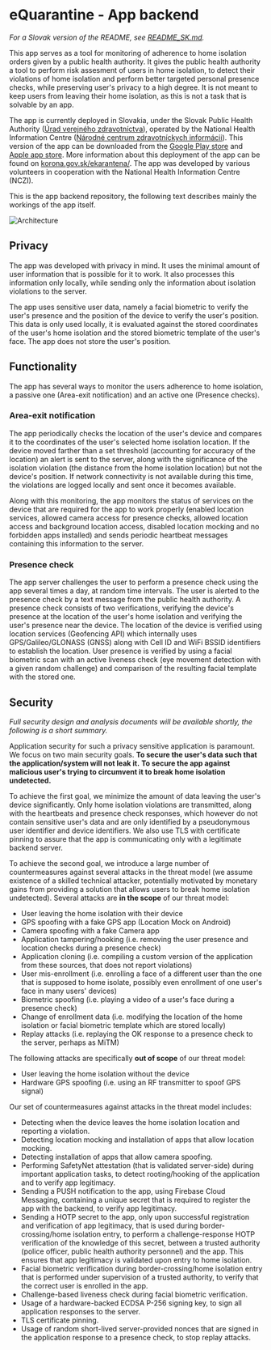 # eQuarantine - App backend

*For a Slovak version of the README, see [README_SK.md](README_SK.md).*

This app serves as a tool for monitoring of adherence to home isolation orders given by a public health authority.
It gives the public health authority a tool to perform risk assesment of users in home isolation, to detect
their violations of home isolation and perform better targeted personal presence checks, while preserving
user's privacy to a high degree. It is not meant to keep users from leaving their home isolation, as this is not a task that is solvable by an app.

The app is currently deployed in Slovakia, under the Slovak Public Health Authority ([Úrad verejného zdravotníctva](http://www.uvzsr.sk/)),
operated by the National Health Information Centre ([Národné centrum zdravotníckych informácii](http://www.nczisk.sk/Pages/default.aspx)).
This version of the app can be downloaded from the [Google Play store](https://play.google.com/store/apps/details?id=sk.nczi.ekarantena)
and [Apple app store](https://apps.apple.com/sk/app/ekarantena-slovensko/id1513127897). More information about this
deployment of the app can be found on [korona.gov.sk/ekarantena/](https://korona.gov.sk/en/smart-quarantine-self-isolation-as-an-alternative-to-institutional-quarantine/). The app was developed by various volunteers in cooperation with the National Health Information Centre (NCZI).

This is the app backend repository, the following text describes mainly the workings of the app itself.

![](Images/Covid%2019%20server%20architecture.png "Architecture")

## Privacy

The app was developed with privacy in mind. It uses the minimal amount of user information that is possible for it
to work. It also processes this information only locally, while sending only the information about isolation
violations to the server.

The app uses sensitive user data, namely a facial biometric to verify the user's presence and the position of the
device to verify the user's position. This data is only used locally, it is evaluated against the stored coordinates
of the user's home isolation and the stored biometric template of the user's face. The app does not store the
user's position.

## Functionality

The app has several ways to monitor the users adherence to home isolation, a passive one (Area-exit notification) and an active one (Presence checks).

### Area-exit notification
The app periodically checks the location of the user's device and compares it to the coordinates of the
user's selected home isolation location. If the device moved farther than a set threshold (accounting for
accuracy of the location) an alert is sent to the server, along with the significance of the isolation violation
(the distance from the home isolation location) but not the device's position. If network connectivity is not
available during this time, the violations are logged locally and sent once it becomes available.

Along with this monitoring, the app monitors the status of services on the device that are required for
the app to work properly (enabled location services, allowed camera access for presence checks, allowed
location access and background location access, disabled location mocking and no forbidden apps installed)
and sends periodic heartbeat messages containing this information to the server.

### Presence check
The app server challenges the user to perform a presence check using the app several times a day,
at random time intervals. The user is alerted to the presence check by a text message from the public health authority.
A presence check consists of two verifications, verifying the device's presence at the location of
the user's home isolation and verifying the user's presence near the device. The location of the device
is verified using location services (Geofencing API) which internally uses GPS/Galileo/GLONASS (GNSS)
along with Cell ID and WiFi BSSID identifiers to establish the location. User presence is verified
by using a facial biometric scan with an active liveness check (eye movement detection with a given
random challenge) and comparison of the resulting facial template with the stored one.

## Security

*Full security design and analysis documents will be available shortly, the following is a short summary.*

Application security for such a privacy sensitive application is paramount. We focus on two main
security goals. **To secure the user's data such that the application/system will not leak it.**
**To secure the app against malicious user's trying to circumvent it to break home isolation undetected.**

To achieve the first goal, we minimize the amount of data leaving the user's device significantly.
Only home isolation violations are transmitted, along with the heartbeats and presence check responses,
which however do not contain sensitive user's data and are only identified by a pseudonymous user
identifier and device identifiers. We also use TLS with certificate pinning to assure that the app
is communicating only with a legitimate backend server.

To achieve the second goal, we introduce a large number of countermeasures against several attacks
in the threat model (we assume existence of a skilled technical attacker, potentially motivated by
monetary gains from providing a solution that allows users to break home isolation undetected). Several
attacks are **in the scope** of our threat model:

 - User leaving the home isolation with their device
 - GPS spoofing with a fake GPS app (Location Mock on Android)
 - Camera spoofing with a fake Camera app
 - Application tampering/hooking (i.e. removing the user presence and location checks during a presence check)
 - Application cloning (i.e. compiling a custom version of the application from these sources, that does
   not report violations)
 - User mis-enrollment (i.e. enrolling a face of a different user than the one that is supposed to home isolate,
   possibly even enrollment of one user's face in many users' devices)
 - Biometric spoofing (i.e. playing a video of a user's face during a presence check)
 - Change of enrollment data (i.e. modifying the location of the home isolation or facial biometric template
   which are stored locally)
 - Replay attacks (i.e. replaying the OK response to a presence check to the server, perhaps as MiTM)

The following attacks are specifically **out of scope** of our threat model:

 - User leaving the home isolation without the device
 - Hardware GPS spoofing (i.e. using an RF transmitter to spoof GPS signal)

Our set of countermeasures against attacks in the threat model includes:

 - Detecting when the device leaves the home isolation location and reporting a violation.
 - Detecting location mocking and installation of apps that allow location mocking.
 - Detecting installation of apps that allow camera spoofing.
 - Performing SafetyNet attestation (that is validated server-side) during important application
   tasks, to detect rooting/hooking of the application and to verify app legitimacy.
 - Sending a PUSH notification to the app, using Firebase Cloud Messaging, containing a unique secret
   that is required to register the app with the backend, to verify app legitimacy.
 - Sending a HOTP secret to the app, only upon successful registration and verification of app
   legitimacy, that is used during border-crossing/home isolation entry, to perform a challenge-response
   HOTP verification of the knowledge of this secret, between a trusted authority (police officer, public
   health authority personnel) and the app. This ensures that app legitimacy is validated upon entry
   to home isolation.
 - Facial biometric verification during border-crossing/home isolation entry that is performed
   under supervision of a trusted authority, to verify that the correct user is enrolled in the app.
 - Challenge-based liveness check during facial biometric verification.
 - Usage of a hardware-backed ECDSA P-256 signing key, to sign all application responses to the server.
 - TLS certificate pinning.
 - Usage of random short-lived server-provided nonces that are signed in the application response to a presence check,
   to stop replay attacks.
